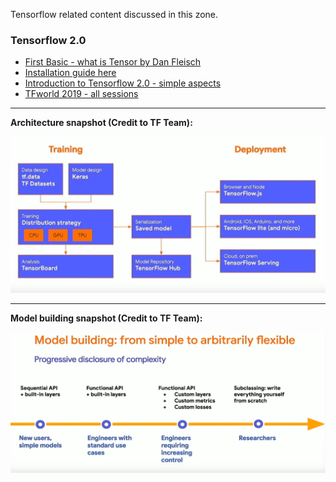 Tensorflow related content discussed in this zone.

### Tensorflow 2.0

- [First Basic - what is Tensor by Dan Fleisch](https://www.youtube.com/watch?v=f5liqUk0ZTw)
- [Installation guide here](https://www.tensorflow.org/install)
- [Introduction to Tensorflow 2.0 - simple aspects](https://www.youtube.com/watch?v=5ECD8J3dvDQ)
- [TFworld 2019 - all sessions](https://www.youtube.com/playlist?list=PLQY2H8rRoyvxcmHHRftsuiO1GyinVAwUg)

--------

**Architecture snapshot (Credit to TF Team):**

![TF2.0 Architecture](/Tensorflow/TF2_Architecture.png)

--------

**Model building snapshot (Credit to TF Team):**

![TF2.0 Model building](/Tensorflow/TF2_ModelBuilding.png)



